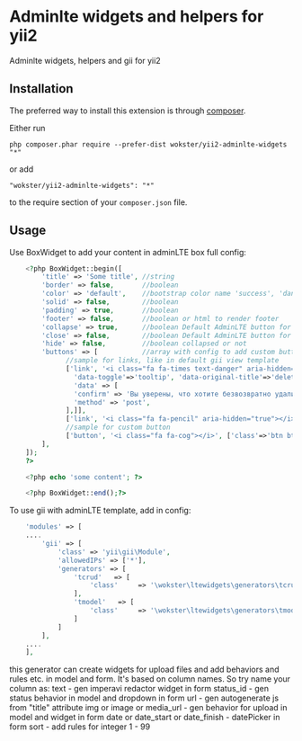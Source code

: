 Adminlte widgets and helpers for yii2
=====================================
Adminlte widgets, helpers and gii for yii2

Installation
------------

The preferred way to install this extension is through [composer](http://getcomposer.org/download/).

Either run

```
php composer.phar require --prefer-dist wokster/yii2-adminlte-widgets "*"
```

or add

```
"wokster/yii2-adminlte-widgets": "*"
```

to the require section of your `composer.json` file.


Usage
-----

Use BoxWidget to add your content in adminLTE box
full config:
```php
    <?php BoxWidget::begin([
        'title' => 'Some title', //string
        'border' => false,       //boolean
        'color' => 'default',    //bootstrap color name 'success', 'danger' еtс.
        'solid' => false,        //boolean
        'padding' => true,       //boolean
        'footer' => false,       //boolean or html to render footer
        'collapse' => true,      //boolean Default AdminLTE button for collapse box
        'close' => false,        //boolean Default AdminLTE button for remove box
        'hide' => false,         //boolean collapsed or not
        'buttons' => [           //array with config to add custom buttons or links
              //sample for links, like in default gii view template
              ['link', '<i class="fa fa-times text-danger" aria-hidden="true"></i>',['delete', 'id' => $model->id],[
                'data-toggle'=>'tooltip', 'data-original-title'=>'delete it',
                'data' => [
                'confirm' => 'Вы уверены, что хотите безвозвратно удалить партнера?',
                'method' => 'post',
              ],]],
              ['link', '<i class="fa fa-pencil" aria-hidden="true"></i>',['update','id' => $model->id],['data-toggle'=>'tooltip', 'data-original-title'=>'update it']],
              //sample for custom button
              ['button', '<i class="fa fa-cog"></i>', ['class'=>'btn btn-box-tool', 'data-toggle'=>'tooltip', 'data-original-title'=>'some tooltip']]
        ],
    ]);
    ?>

    <?php echo 'some content'; ?>

    <?php BoxWidget::end();?>
```


To use gii with adminLTE template, add in config:
```php
    'modules' => [
    ....
        'gii' => [
            'class' => 'yii\gii\Module',
            'allowedIPs' => ['*'],
            'generators' => [
                'tcrud'   => [
                    'class'     => '\wokster\ltewidgets\generators\tcrud\Generator',
                ],
                'tmodel'   => [
                    'class'     => '\wokster\ltewidgets\generators\tmodel\Generator',
                ]
            ]
        ],
    ....
    ],
```
this generator can create widgets for upload files and add behaviors and rules etc. in model and form. It's based on column names. So try name your column as:
text - gen imperavi redactor widget in form
status_id - gen status behavior in model and dropdown in form
url - gen autogenerate js from "title" attribute
img or image or media_url - gen behavior for upload in model and widget in form
date or date_start or date_finish - datePicker in form
sort - add rules for integer 1 - 99
